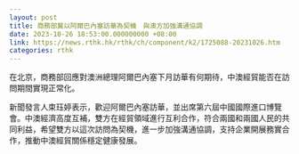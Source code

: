 ```yaml
---
layout: post
title: 商務部冀以阿爾巴內塞訪華為契機　與澳方加強溝通協調
date: 2023-10-26 18:53:00.000000000 +08:00
link: https://news.rthk.hk/rthk/ch/component/k2/1725088-20231026.htm
categories: rthk
---
```


在北京，商務部回應對澳洲總理阿爾巴內塞下月訪華有何期待，中澳經貿能否在訪問期間實現正常化。

新聞發言人束珏婷表示，歡迎阿爾巴內塞訪華，並出席第六屆中國國際進口博覽會。中澳經濟高度互補，雙方在經貿領域進行互利合作，符合兩國和兩國人民的共同利益，希望雙方以這次訪問為契機，進一步加強溝通協調，支持企業開展務實合作，推動中澳經貿關係穩定健康發展。
